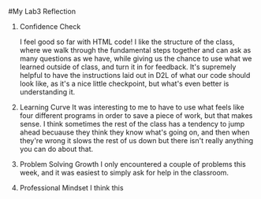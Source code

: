 #My Lab3 Reflection

1. Confidence Check

    I feel good so far with HTML code! I like the structure of the class, where we walk through the fundamental steps together and can ask as many questions as we have, while giving us the chance to use what we learned outside of class, and turn it in for feedback. It's supremely helpful to have the instructions laid out in D2L of what our code should look like, as it's a nice little checkpoint, but what's even better is understanding it. 

2. Learning Curve
    It was interesting to me to have to use what feels like four different programs in order to save a piece of work, but that makes sense. I think sometimes the rest of the class has a tendency to jump ahead becuause they think they know what's going on, and then when they're wrong it slows the rest of us down but there isn't really anything you can do about that. 

3. Problem Solving Growth
    I only encountered a couple of problems this week, and it was easiest to simply ask for help in the classroom. 

4. Professional Mindset
    I think this 